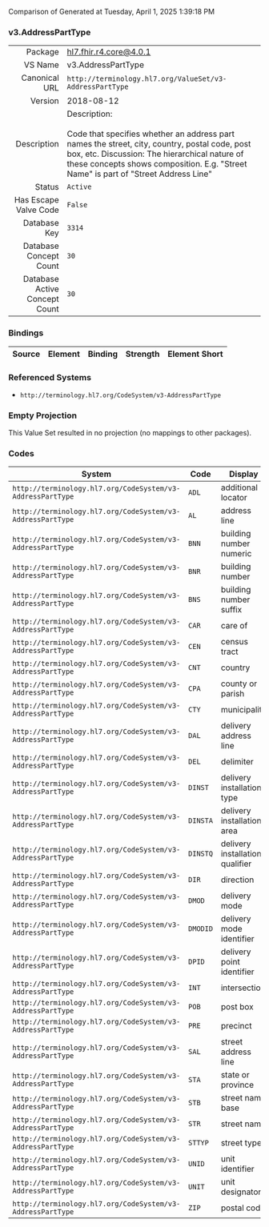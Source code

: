 Comparison of 
Generated at Tuesday, April 1, 2025 1:39:18 PM

### v3.AddressPartType

|      |     |
| ---: | --- |
| Package | hl7.fhir.r4.core@4.0.1 |
| VS Name | v3.AddressPartType |
| Canonical URL | `http://terminology.hl7.org/ValueSet/v3-AddressPartType` |
| Version | 2018-08-12 |
| Description | Description:<br/><br/>Code that specifies whether an address part names the street, city, country, postal code, post box, etc. Discussion: The hierarchical nature of these concepts shows composition.  E.g. "Street Name" is part of "Street Address Line" |
| Status | `Active` |
| Has Escape Valve Code | `False` |
| Database Key | `3314` |
| Database Concept Count | `30` |
| Database Active Concept Count | `30` |
### Bindings

| Source | Element | Binding | Strength | Element Short |
| ------ | ------- | ------- | -------- | ------------- |

### Referenced Systems

* `http://terminology.hl7.org/CodeSystem/v3-AddressPartType`
### Empty Projection

This Value Set resulted in no projection (no mappings to other packages).

### Codes

| System | Code | Display |
| ------ | ---- | ------- |
| `http://terminology.hl7.org/CodeSystem/v3-AddressPartType` | `ADL` | additional locator |
| `http://terminology.hl7.org/CodeSystem/v3-AddressPartType` | `AL` | address line |
| `http://terminology.hl7.org/CodeSystem/v3-AddressPartType` | `BNN` | building number numeric |
| `http://terminology.hl7.org/CodeSystem/v3-AddressPartType` | `BNR` | building number |
| `http://terminology.hl7.org/CodeSystem/v3-AddressPartType` | `BNS` | building number suffix |
| `http://terminology.hl7.org/CodeSystem/v3-AddressPartType` | `CAR` | care of |
| `http://terminology.hl7.org/CodeSystem/v3-AddressPartType` | `CEN` | census tract |
| `http://terminology.hl7.org/CodeSystem/v3-AddressPartType` | `CNT` | country |
| `http://terminology.hl7.org/CodeSystem/v3-AddressPartType` | `CPA` | county or parish |
| `http://terminology.hl7.org/CodeSystem/v3-AddressPartType` | `CTY` | municipality |
| `http://terminology.hl7.org/CodeSystem/v3-AddressPartType` | `DAL` | delivery address line |
| `http://terminology.hl7.org/CodeSystem/v3-AddressPartType` | `DEL` | delimiter |
| `http://terminology.hl7.org/CodeSystem/v3-AddressPartType` | `DINST` | delivery installation type |
| `http://terminology.hl7.org/CodeSystem/v3-AddressPartType` | `DINSTA` | delivery installation area |
| `http://terminology.hl7.org/CodeSystem/v3-AddressPartType` | `DINSTQ` | delivery installation qualifier |
| `http://terminology.hl7.org/CodeSystem/v3-AddressPartType` | `DIR` | direction |
| `http://terminology.hl7.org/CodeSystem/v3-AddressPartType` | `DMOD` | delivery mode |
| `http://terminology.hl7.org/CodeSystem/v3-AddressPartType` | `DMODID` | delivery mode identifier |
| `http://terminology.hl7.org/CodeSystem/v3-AddressPartType` | `DPID` | delivery point identifier |
| `http://terminology.hl7.org/CodeSystem/v3-AddressPartType` | `INT` | intersection |
| `http://terminology.hl7.org/CodeSystem/v3-AddressPartType` | `POB` | post box |
| `http://terminology.hl7.org/CodeSystem/v3-AddressPartType` | `PRE` | precinct |
| `http://terminology.hl7.org/CodeSystem/v3-AddressPartType` | `SAL` | street address line |
| `http://terminology.hl7.org/CodeSystem/v3-AddressPartType` | `STA` | state or province |
| `http://terminology.hl7.org/CodeSystem/v3-AddressPartType` | `STB` | street name base |
| `http://terminology.hl7.org/CodeSystem/v3-AddressPartType` | `STR` | street name |
| `http://terminology.hl7.org/CodeSystem/v3-AddressPartType` | `STTYP` | street type |
| `http://terminology.hl7.org/CodeSystem/v3-AddressPartType` | `UNID` | unit identifier |
| `http://terminology.hl7.org/CodeSystem/v3-AddressPartType` | `UNIT` | unit designator |
| `http://terminology.hl7.org/CodeSystem/v3-AddressPartType` | `ZIP` | postal code |
